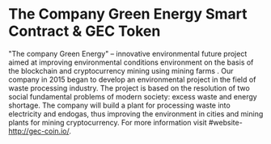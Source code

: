 # The Company Green Energy Smart Contract & GEC Token
"The company Green Energy" – innovative environmental future project aimed at improving environmental conditions environment on the basis of the blockchain and cryptocurrency mining using mining farms . Our company in 2015 began to develop an environmental project in the field of waste processing industry. The project is based on the resolution of two social fundamental problems of modern society: excess waste and energy shortage.  The company will build a plant for processing waste into electricity and endogas, thus improving the environment in cities and mining plants for mining cryptocurrency. For more information visit #website-http://gec-coin.io/.
